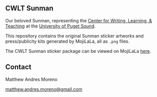 ## CWLT Sunman
Our beloved Sunman, representing the [Center for Writing, Learning, & Teaching](https://pugetsound.edu/cwlt) at the [University of Puget Sound](https://pugetsound.edu).

This repository contains the original Sunman sticker artworks and press/publicity kits generated by MojiLaLa, all as `.png` files.

The CWLT Sunman sticker package can be viewed on MojiLaLa [here](https://mojilala.com/stickers-emojis/packages/1822f266-e798-424c-8bf6-5c386273a939).

## Contact
Matthew Andres Moreno

[matthew.andres.moreno@gmail.com](mailto:matthew.andres.moreno@gmail.com)
